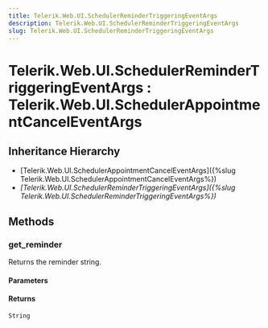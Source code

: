 ```yaml
---
title: Telerik.Web.UI.SchedulerReminderTriggeringEventArgs
description: Telerik.Web.UI.SchedulerReminderTriggeringEventArgs
slug: Telerik.Web.UI.SchedulerReminderTriggeringEventArgs
---
```


# Telerik.Web.UI.SchedulerReminderTriggeringEventArgs : Telerik.Web.UI.SchedulerAppointmentCancelEventArgs

## Inheritance Hierarchy

* [Telerik.Web.UI.SchedulerAppointmentCancelEventArgs]({%slug Telerik.Web.UI.SchedulerAppointmentCancelEventArgs%})
* *[Telerik.Web.UI.SchedulerReminderTriggeringEventArgs]({%slug Telerik.Web.UI.SchedulerReminderTriggeringEventArgs%})*


## Methods

### get_reminder

Returns the reminder string.

#### Parameters

#### Returns

`String`

